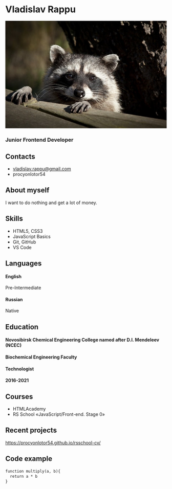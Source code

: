 # Vladislav Rappu
![photo](https://github.com/procyonlotor54/rsschool-cv/blob/rsschool-cv-html/photo.jpg)
### Junior Frontend Developer

## Contacts
* vladislav.rappu@gmail.com
* procyonlotor54

## About myself
I want to do nothing and get a lot of money.

## Skills
* HTML5, CSS3
* JavaScript Basics
* Git, GitHub
* VS Code

## Languages
#### English
Pre-Intermediate
#### Russian
Native

## Education
#### Novosibirsk Chemical Engineering College named after D.I. Mendeleev (NCEC)
#### Biochemical Engineering Faculty
#### Technologist
#### 2016-2021

## Courses
* HTMLAcademy
* RS School «JavaScript/Front-end. Stage 0»

## Recent projects
https://procyonlotor54.github.io/rsschool-cv/

## Code example
```
function multiply(a, b){
  return a * b
}
```
